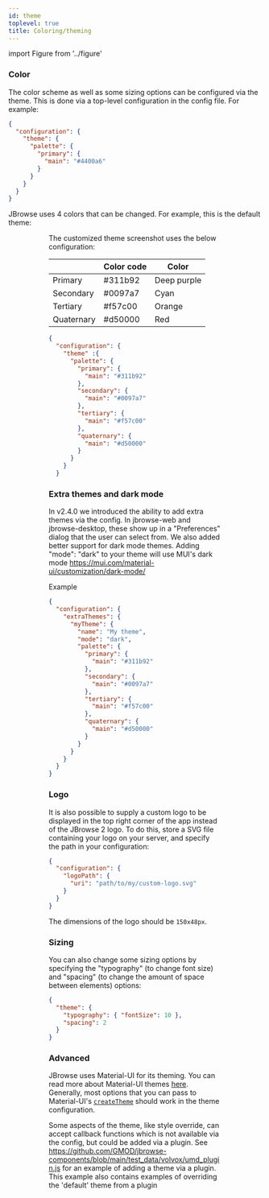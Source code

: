 ```yaml
---
id: theme
toplevel: true
title: Coloring/theming
---
```


import Figure from '../figure'

### Color

The color scheme as well as some sizing options can be configured via the theme.
This is done via a top-level configuration in the config file. For example:

```json
{
  "configuration": {
    "theme": {
      "palette": {
        "primary": {
          "main": "#4400a6"
        }
      }
    }
  }
}
```

JBrowse uses 4 colors that can be changed. For example, this is the default
theme:

<Figure src="/img/default_theme.png" caption="Example screenshot showing the default theme"/>

<Figure src="/img/customized_theme.png" caption="Example screenshot showing the customized theme"/>

The customized theme screenshot uses the below configuration:

|            | Color code | Color       |
| ---------- | ---------- | ----------- |
| Primary    | #311b92    | Deep purple |
| Secondary  | #0097a7    | Cyan        |
| Tertiary   | #f57c00    | Orange      |
| Quaternary | #d50000    | Red         |

```json
{
  "configuration": {
    "theme" :{
      "palette": {
        "primary": {
          "main": "#311b92"
        },
        "secondary": {
          "main": "#0097a7"
        },
        "tertiary": {
          "main": "#f57c00"
        },
        "quaternary": {
          "main": "#d50000"
        }
      }
    }
  }
```

### Extra themes and dark mode

In v2.4.0 we introduced the ability to add extra themes via the config. In
jbrowse-web and jbrowse-desktop, these show up in a "Preferences" dialog that
the user can select from. We also added better support for dark mode themes.
Adding "mode": "dark" to your theme will use MUI's dark mode
https://mui.com/material-ui/customization/dark-mode/

Example

```json
{
  "configuration": {
    "extraThemes": {
      "myTheme": {
        "name": "My theme",
        "mode": "dark",
        "palette": {
          "primary": {
            "main": "#311b92"
          },
          "secondary": {
            "main": "#0097a7"
          },
          "tertiary": {
            "main": "#f57c00"
          },
          "quaternary": {
            "main": "#d50000"
          }
        }
      }
    }
  }
}
```

### Logo

It is also possible to supply a custom logo to be displayed in the top right
corner of the app instead of the JBrowse 2 logo. To do this, store a SVG file
containing your logo on your server, and specify the path in your configuration:

```json
{
  "configuration": {
    "logoPath": {
      "uri": "path/to/my/custom-logo.svg"
    }
  }
}
```

The dimensions of the logo should be `150x48px`.

### Sizing

You can also change some sizing options by specifying the "typography" (to
change font size) and "spacing" (to change the amount of space between elements)
options:

```json
{
  "theme": {
    "typography": { "fontSize": 10 },
    "spacing": 2
  }
}
```

### Advanced

JBrowse uses Material-UI for its theming. You can read more about Material-UI
themes [here](https://mui.com/material-ui/customization/theming/). Generally,
most options that you can pass to Material-UI's
[`createTheme`](https://mui.com/material-ui/customization/theming/#createtheme-options-args-theme)
should work in the theme configuration.

Some aspects of the theme, like style override, can accept callback functions
which is not available via the config, but could be added via a plugin. See
https://github.com/GMOD/jbrowse-components/blob/main/test_data/volvox/umd_plugin.js
for an example of adding a theme via a plugin. This example also contains
examples of overriding the 'default' theme from a plugin
